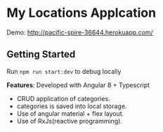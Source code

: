 # My Locations Applcation

Demo: http://pacific-spire-36644.herokuapp.com/

## Getting Started

Run `npm run start:dev` to debug locally

**Features**:
Developed with Angular 8 + Typescript
* CRUD application of categories.
* categories is saved into local storage.
* Use of angular material + flex layout.
* Use of RxJs(reactive programming).

